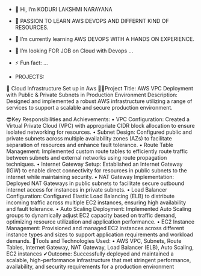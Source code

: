 - 👋 Hi, I’m KODURI LAKSHMI NARAYANA
- 👀 PASSION TO LEARN AWS DEVOPS AND DIFFERNT KIND OF RESOURCES.
- 🌱 I’m currently learning AWS DEVOPS WITH A HANDS ON EXPERIENCE.
- 💞️ I’m looking FOR JOB on Cloud with Devops ...
- ⚡ Fun fact: ...

- PROJECTS: 

👀	Cloud Infrastructure Set up in Aws
🤷‍♂️Project Title: AWS VPC Deployment with Public & Private Subnets in Production Environment
Description: Designed and implemented a robust AWS infrastructure utilizing a range of services to support a scalable and secure production environment.

😎Key Responsibilities and Achievements:
•	VPC Configuration: Created a Virtual Private Cloud (VPC) with appropriate CIDR block allocation to ensure isolated networking for resources.
•	Subnet Design: Configured public and private subnets across multiple availability zones (AZs) to facilitate separation of resources and enhance fault tolerance.
•	Route Table Management: Implemented custom route tables to efficiently route traffic between subnets and external networks using route propagation techniques.
•	Internet Gateway Setup: Established an Internet Gateway (IGW) to enable direct connectivity for resources in public subnets to the internet while maintaining security.
•	NAT Gateway Implementation: Deployed NAT Gateways in public subnets to facilitate secure outbound internet access for instances in private subnets.
•	Load Balancer Configuration: Configured Elastic Load Balancing (ELB) to distribute incoming traffic across multiple EC2 instances, ensuring high availability and fault tolerance.
•	Auto Scaling Deployment: Implemented Auto Scaling groups to dynamically adjust EC2 capacity based on traffic demand, optimizing resource utilization and application performance.
•	EC2 Instance Management: Provisioned and managed EC2 instances across different instance types and sizes to support application requirements and workload demands.
🤖Tools and Technologies Used:
•	AWS VPC, Subnets, Route Tables, Internet Gateway, NAT Gateway, Load Balancer (ELB), Auto Scaling, EC2 instances
✔Outcome: Successfully deployed and maintained a scalable, high-performance infrastructure that met stringent performance, availability, and security requirements for a production environment



